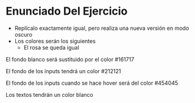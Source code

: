  # Enunciado Del Ejercicio
 
* Replícalo exactamente igual, pero realiza una nueva versión en modo oscuro
* Los colores serán los siguientes
  * El rosa se queda igual

El fondo blanco será sustituido por el color #161717

El fondo de los inputs tendrá un color #212121

El fondo de los inputs cuando se hace hover será del color #454045

Los textos tendrán un color blanco
